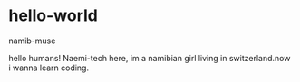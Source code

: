 # hello-world
namib-muse

hello humans!
Naemi-tech here, im a namibian girl living in switzerland.now i wanna learn coding.
